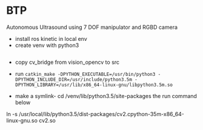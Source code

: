 # BTP
Autonomous Ultrasound using 7 DOF manipulator and RGBD camera

* install ros kinetic in local env 
* create venv with python3 
```git clone https://github.com/ros-perception/vision_opencv.git
```
* copy cv_bridge from vision_opencv to src
* run ```catkin_make -DPYTHON_EXECUTABLE=/usr/bin/python3 -DPYTHON_INCLUDE_DIR=/usr/include/python3.5m -DPYTHON_LIBRARY=/usr/lib/x86_64-linux-gnu/libpython3.5m.so```

* make a symlink- cd /venv/lib/python3.5/site-packages the run command below

 ln -s /usr/local/lib/python3.5/dist-packages/cv2.cpython-35m-x86_64-linux-gnu.so cv2.so
 
 
